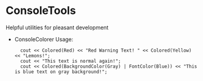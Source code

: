 # ConsoleTools
Helpful utilities for pleasant development

- ConsoleColorer Usage:
 
        cout << Colored(Red) << "Red Warning Text! " << Colored(Yellow) << "Lemons!";
        cout << "This text is normal again!";
        cout << Colored(BackgroundColor(Gray) | FontColor(Blue)) << "This is blue text on gray background!";

